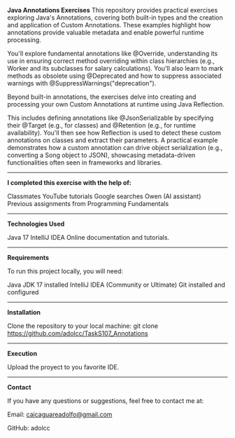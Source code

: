 **Java Annotations Exercises**
This repository provides practical exercises exploring Java's Annotations, covering both built-in types and the creation and application of Custom Annotations. 
These examples highlight how annotations provide valuable metadata and enable powerful runtime processing.

You'll explore fundamental annotations like @Override, understanding its use in ensuring correct method overriding within class hierarchies (e.g., Worker and its subclasses for salary calculations). 
You'll also learn to mark methods as obsolete using @Deprecated and how to suppress associated warnings with @SuppressWarnings("deprecation").

Beyond built-in annotations, the exercises delve into creating and processing your own Custom Annotations at runtime using Java Reflection. 

This includes defining annotations like @JsonSerializable by specifying their @Target (e.g., for classes) and @Retention (e.g., for runtime availability). 
You'll then see how Reflection is used to detect these custom annotations on classes and extract their parameters. 
A practical example demonstrates how a custom annotation can drive object serialization (e.g., converting a Song object to JSON), showcasing metadata-driven functionalities often seen in frameworks and libraries.

---

**I completed this exercise with the help of:**

Classmates YouTube tutorials Google searches Owen (AI assistant) Previous assignments from Programming Fundamentals

---

**Technologies Used**

Java 17 IntelliJ IDEA Online documentation and tutorials.

---

**Requirements**

To run this project locally, you will need:

Java JDK 17 installed IntelliJ IDEA (Community or Ultimate) Git installed and configured

---

**Installation**

Clone the repository to your local machine: git clone https://github.com/adolcc/TaskS107_Annotations

---

**Execution**

Upload the proyect to you favorite IDE.

---

**Contact**

If you have any questions or suggestions, feel free to contact me at:

Email: caicaguareadolfo@gmail.com

GitHub: adolcc
